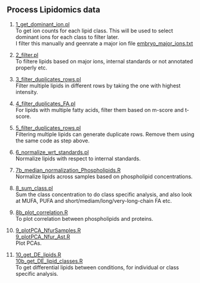 ## Process Lipidomics data

1. [1_get_dominant_ion.pl](1_get_dominant_ion.pl)  
   To get ion counts for each lipid class. This will be used to select dominant ions for each class to filter later.   
   I filter this manually and geenrate a major ion file [embryo_major_ions.txt](embryo_major_ions.txt)
   
2. [2_filter.pl](2_filter.pl)  
   To filtere lipids based on major ions, internal standards or not annotated properly etc.  
   
3. [3_filter_duplicates_rows.pl](3_filter_duplicates_rows.pl)   
   Filter multiple lipids in different rows by taking the one with highest intensity.
   
4. [4_filter_duplicates_FA.pl](4_filter_duplicates_FA.pl)   
   For lipids with multiple fatty acids, filter them based on m-score and t-score.
   
5. [5_filter_duplicates_rows.pl](5_filter_duplicates_rows.pl)  
   Filtering multiple lipids can generate duplicate rows. Remove them using the same code as step above.
   
6. [6_normalize_wrt_standards.pl](6_normalize_wrt_standards.pl)  
   Normalize lipids with respect to internal standards.   
   
7. [7b_median_normalization_Phospholipids.R](7b_median_normalization_Phospholipids.R)  
   Normalize lipids across samples based on phospholipid concentrations.
   
8. [8_sum_class.pl](8_sum_class.pl)   
   Sum the class concentration to do class specific analysis, and also look at MUFA, PUFA and short/mediam/long/very-long-chain FA etc.

9. [8b_plot_correlation.R](8b_plot_correlation.R)   
   To plot correlation between phospholipids and proteins.
   
10. [9_plotPCA_NfurSamples.R](9_plotPCA_NfurSamples.R)   
    [9_plotPCA_Nfur_Ast.R](9_plotPCA_Nfur_Ast.R)   
    Plot PCAs.
   
11. [10_get_DE_lipids.R](10_get_DE_lipids.R)   
    [10b_get_DE_lipid_classes.R](10b_get_DE_lipid_classes.R)   
    To get differential lipids between conditions, for individual or class specific analysis.
    